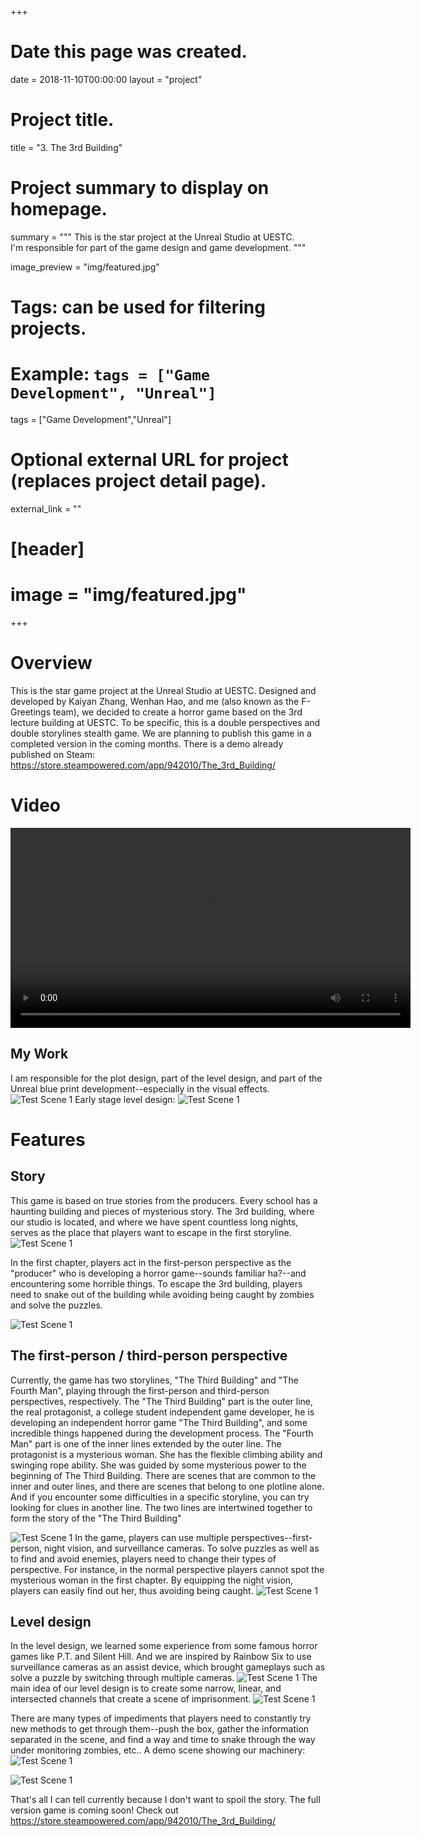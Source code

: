 +++
# Date this page was created.
date = 2018-11-10T00:00:00
layout = "project"

# Project title.
title = "3. The 3rd Building"

# Project summary to display on homepage.
summary = """
 This is the star project at the Unreal Studio at UESTC.<br>
 I'm responsible for part of the game design and game development.
 """
 
image_preview = "img/featured.jpg"

# Tags: can be used for filtering projects.
# Example: `tags = ["Game Development", "Unreal"]`
tags = ["Game Development","Unreal"]

# Optional external URL for project (replaces project detail page).
external_link = ""

# [header]
# image = "img/featured.jpg"

+++

# Overview
This is the star game project at the Unreal Studio at UESTC. Designed and developed by Kaiyan Zhang, Wenhan Hao, and me (also known as the F-Greetings team), we decided to create a horror game based on the 3rd lecture building at UESTC. To be specific, this is a double perspectives and double storylines stealth game. We are planning to publish this game in a completed version in the coming months. There is a demo already published on Steam: https://store.steampowered.com/app/942010/The_3rd_Building/

# Video
<video src="./Demo1.mp4" controls="controls" width="640" height="320" autoplay="autoplay">
Your browser does not support the video tag.
</video>

## My Work
I am responsible for the plot design, part of the level design, and part of the Unreal blue print development--especially in the visual effects.
![Test Scene 1](img/image10.png)
Early stage level design:
![Test Scene 1](img/image4.png)

# Features
## Story
This game is based on true stories from the producers. Every school has a haunting building and pieces of mysterious story. The 3rd building, where our studio is located, and where we have spent countless long nights, serves as the place that players want to escape in the first storyline.
![Test Scene 1](img/image1.jpg)

In the first chapter, players act in the first-person perspective as the "producer" who is developing a horror game--sounds familiar ha?--and encountering some horrible things. To escape the 3rd building, players need to snake out of the building while avoiding being caught by zombies and solve the puzzles.

![Test Scene 1](img/image9.png)
## The first-person / third-person perspective

Currently, the game has two storylines, "The Third Building" and "The Fourth Man", playing through the first-person and third-person perspectives, respectively. The "The Third Building" part is the outer line, the real protagonist, a college student independent game developer, he is developing an independent horror game "The Third Building", and some incredible things happened during the development process. The "Fourth Man" part is one of the inner lines extended by the outer line. The protagonist is a mysterious woman. She has the flexible climbing ability and swinging rope ability. She was guided by some mysterious power to the beginning of The Third Building. There are scenes that are common to the inner and outer lines, and there are scenes that belong to one plotline alone. And if you encounter some difficulties in a specific storyline, you can try looking for clues in another line. The two lines are intertwined together to form the story of the "The Third Building"

![Test Scene 1](img/image3.jpg)
In the game, players can use multiple perspectives--first-person, night vision, and surveillance cameras. To solve puzzles as well as to find and avoid enemies, players need to change their types of perspective.
For instance, in the normal perspective players cannot spot the mysterious woman in the first chapter. By equipping the night vision, players can easily find out her, thus avoiding being caught.
![Test Scene 1](img/image2.jpg)

## Level design

In the level design, we learned some experience from some famous horror games like P.T. and Silent Hill. And we are inspired by Rainbow Six to use surveillance cameras as an assist device, which brought gameplays such as solve a puzzle by switching through multiple cameras.
![Test Scene 1](img/image8.png)
The main idea of our level design is to create some narrow, linear, and intersected channels that create a scene of imprisonment.
![Test Scene 1](img/image11.png)

There are many types of impediments that players need to constantly try new methods to get through them--push the box, gather the information separated in the scene, and find a way and time to snake through the way under monitoring zombies, etc..
A demo scene showing our machinery:
![Test Scene 1](img/image6.png)

![Test Scene 1](img/image7.png)

That's all I can tell currently because I don't want to spoil the story. The full version game is coming soon! Check out https://store.steampowered.com/app/942010/The_3rd_Building/


